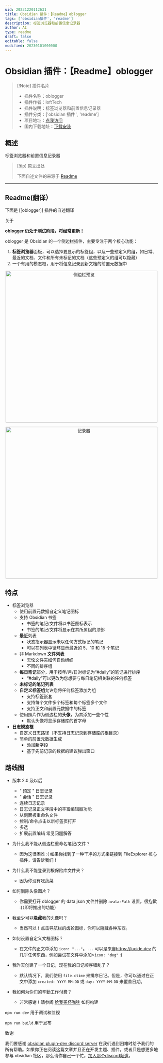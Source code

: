 ```yaml
---
uid: 20231220112631
title: Obsidian 插件：【Readme】oblogger
tags: ['obsidian插件', 'readme']
description: 标签浏览器和前置信息记录器
author: AI
type: readme
draft: false
editable: false
modified: 20230101000000
---
```


# Obsidian 插件：【Readme】oblogger

> [!Note] 插件名片
> - 插件名称：oblogger
> - 插件作者：loftTech
> - 插件说明：标签浏览器和前置信息记录器
> - 插件分类：['obsidian 插件 ', 'readme']
> - 项目地址：[点我访问](https://github.com/lofttech/obsidian-oblogger)
> - 国内下载地址：[下载安装](https://pkmer.cn/products/plugin/pluginMarket/?oblogger)

## 概述

标签浏览器和前置信息记录器

> [!tip] 原文出处
>
>下面自述文件的来源于 [Readme](https://ghproxy.net/https://raw.githubusercontent.com/loftTech/obsidian-oblogger/main/README.md)

---

## Readme(翻译）

下面是 [[oblogger]] 插件的自述翻译

关于

**oblogger 仍处于测试阶段，将经常更新！**

oblogger 是 Obsidian 的一个侧边栏插件，主要专注于两个核心功能：

1. **标签浏览器**面板，可以选择要显示的标签组，以及一些预定义的组，如日常、最近的文档、文件和所有未标记的文档（这些预定义的组可以隐藏）
2. 一个有用的模态框，用于将信息记录到新文档的前置元数据中

<p align="center">
    <img width="500" alt="侧边栏预览" src="https://github.com/loftTech/obsidian-oblogger/assets/69363905/2b62b8cf-3579-498a-b3ef-19938c6eb362">
</p>
<p align="center">
    <img width="500" alt="记录器" src="https://github.com/loftTech/obsidian-oblogger/assets/69363905/f4562622-e843-44b9-a2f9-c65356e11379">
</p>

## 特点

- 标签浏览器
  - 使用前置元数据自定义笔记图标
  - 支持 Obsidian 书签
    - 书签的笔记/文件将以书签图标表示
    - 书签的笔记/文件将显示在其所属组的顶部
  - **最近**列表
    - 状态指示器显示未以任何方式标记的笔记
    - 可以在列表中循环显示最近的 5、10 和 15 个笔记
  - 非 Markdown **文件列表**
    - 无论文件夹如何自动组织
    - 不同的排序组
  - **每日笔记**部分，用于按年/月/日对标记为“#daily”的笔记进行排序
    - “#daily”可以更改为您想要与每日笔记相关联的任何标签
  - **未标记的笔记列表**
  - **自定义标签组**允许您将任何标签添加为组
    - 支持标签嵌套
    - 支持每个文件多个标签和每个标签多个文件
    - 支持正文和前置元数据中的标签
  - 使用照片作为侧边栏的**头像**，为其添加一些个性
    - 默认头像将显示存储库的首字母
- **日志模态框**
  - 自定义日志路径（不支持日志记录到存储库的根目录）
  - 简单的前置元数据生成
    - 添加新字段
    - 基于先前记录的数据的建议弹出窗口

## 路线图

- 版本 2.0 及以后
  - " 预定 " 日志记录
  - " 会话 " 日志记录
  - 连续日志记录
  - 日志记录正文字段中的丰富编辑器功能
  - 从侧面板重命名文件
  - 控制/命令点击以新标签页打开
  - 多选
  - 扩展前置编辑
常见问题解答

- 为什么我不能从侧边栏重命名笔记/文件？
  - 因为这很困难 :( 如果你找到了一种干净的方式来链接到 FileExplorer 核心插件，请告诉我们！
- 为什么我不能登录到根保险库文件夹？
  - 因为你没有吃蔬菜
- 如何删除头像图片？
  - 你需要打开 oblogger 的 data.json 文件并删除 `avatarPath` 设置。很抱歉 :(（即将推出的功能）
- 我至少可以**隐藏**我的头像吗？
  - 当然可以！点击导航栏的齿轮图标，你可以隐藏各种东西。
- 如何设置自定义文档图标？
  - 在文件的正文中添加 `icon: "..."`。`...` 可以是来自<https://lucide.dev> 的几乎任何东西，例如尝试在文件中添加>`icon: "dog"` :)
- 我昨天创建了一个日记，现在我的日记顺序错乱了？
  - 默认情况下，我们使用 `file.ctime` 来排序日记。但是，你可以通过在正文中添加 `created: YYYY-MM-DD` 或 `day: YYYY-MM-DD` 来覆盖日期。
- 我如何为你们的辛勤工作付费？
  - 非常感谢！请参阅 [给我买杯咖啡](#buy-me-a-coffee)
如何构建

`npm run dev` 用于调试和监视

`npm run build` 用于发布

致谢

我们要感谢 [obsidian plugin-dev discord server](https://discordapp.com/channels/686053708261228577/840286264964022302) 在我们遇到困难时给予我们的所有帮助。如果你正在阅读这篇文章并且正在开发主题、插件，或者只是想更多地参与 obsidian 社区，那么请你自己一个忙，[加入那个discord频道](https://discord.gg/obsidianmd)。
